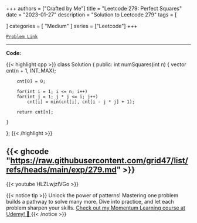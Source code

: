 
+++
authors = ["Crafted by Me"]
title = "Leetcode 279: Perfect Squares"
date = "2023-01-27"
description = "Solution to Leetcode 279"
tags = [
    
]
categories = [
    "Medium"
]
series = ["Leetcode"]
+++



[`Problem Link`](https://leetcode.com/problems/perfect-squares/description/)

---

**Code:**

{{< highlight cpp >}}
class Solution {
public:
    int numSquares(int n) {
        vector<long> cnt(n + 1, INT_MAX);

        cnt[0] = 0;

        for(int i = 1; i <= n; i++)
        for(int j = 1; j * j <= i; j++)
            cnt[i] = min(cnt[i], cnt[i - j * j] + 1);

        return cnt[n];

    }
};
{{< /highlight >}}

{{< ghcode "https://raw.githubusercontent.com/grid47/list/refs/heads/main/exp/279.md" >}}
---
{{< youtube HLZLwjzIVGo >}}

{{< notice tip >}}
Unlock the power of patterns! Mastering one problem builds a pathway to solve many more. Dive into practice, and let each problem sharpen your skills. [Check out my Momentum Learning course at Udemy! 🚀 ](https://www.udemy.com/course/algorithms-and-data-structures-in-cpp/)
{{< /notice >}}

